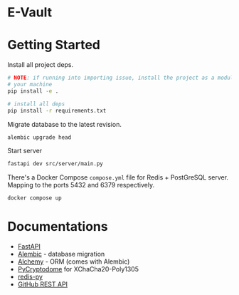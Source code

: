 # E-Vault

# Getting Started

Install all project deps.

```sh
# NOTE: if running into importing issue, install the project as a module on
# your machine
pip install -e .

# install all deps
pip install -r requirements.txt
```

Migrate database to the latest revision.

```sh
alembic upgrade head
```

Start server

```sh
fastapi dev src/server/main.py
```

There's a Docker Compose `compose.yml` file for Redis + PostGreSQL server.
Mapping to the ports 5432 and 6379 respectively.

```sh
docker compose up
```

# Documentations

- [FastAPI](https://fastapi.tiangolo.com/)
- [Alembic](https://alembic.sqlalchemy.org/en/latest/index.html) - database migration
- [Alchemy](https://docs.sqlalchemy.org/en/20/orm/quickstart.html) - ORM (comes with Alembic)
- [PyCryptodome](https://pycryptodome.readthedocs.io/en/latest/src/cipher/chacha20_poly1305.html) for XChaCha20-Poly1305
- [redis-py](https://redis.readthedocs.io/en/stable/index.html)
- [GitHub REST API](https://docs.github.com/en/rest/repos?apiVersion=2022-11-28)
